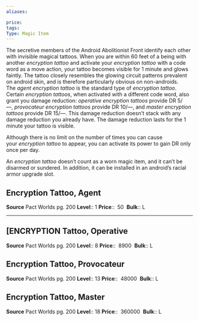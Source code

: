 ```yaml
---
aliases: 

price: 
tags: 
Type: Magic Item
---
```

The secretive members of the Android Abolitionist Front identify each other with invisible magical tattoos. When you are within 60 feet of a being with another _encryption tattoo_ and activate your _encryption tattoo_ with a code word as a move action, your tattoo becomes visible for 1 minute and glows faintly. The tattoo closely resembles the glowing circuit patterns prevalent on android skin, and is therefore particularly obvious on non-androids. The _agent encryption tattoo_ is the standard type of _encryption tattoo_. Certain _encryption tattoos_, when activated with a different code word, also grant you damage reduction: _operative encryption tattoos_ provide DR 5/—, _provocateur encryption tattoos_ provide DR 10/—, and _master encryption tattoos_ provide DR 15/—. This damage reduction doesn’t stack with any damage reduction you already have. The damage reduction lasts for the 1 minute your tattoo is visible.  
  
Although there is no limit on the number of times you can cause your _encryption tattoo_ to appear, you can activate its power to gain DR only once per day.  
  
An _encryption tattoo_ doesn’t count as a worn magic item, and it can’t be disarmed or sundered. In addition, it can be installed in an android’s racial armor upgrade slot.  

## Encryption Tattoo, Agent

**Source** Pact Worlds pg. 200
**Level**:: 1
**Price**::  50 
**Bulk**:: L

---

## [ENCRYPTION Tattoo, Operative

**Source** Pact Worlds pg. 200
**Level**:: 8
**Price**::  8900 
**Bulk**:: L

## Encryption Tattoo, Provocateur

**Source** Pact Worlds pg. 200
**Level**:: 13
**Price**::  48000 
**Bulk**:: L

## Encryption Tattoo, Master

**Source** Pact Worlds pg. 200
**Level**:: 18
**Price**::  360000 
**Bulk**:: L
